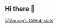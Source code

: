 ## Hi there 👋
[![Anurag's GitHub stats](https://github-readme-stats.vercel.app/api?username=Dianne722)](https://github.com/anuraghazra/github-readme-stats)
<!--
**Dianne722/Dianne722** is a ✨ _special_ ✨ repository because its `README.md` (this file) appears on your GitHub profile.

Here are some ideas to get you started:

- 🔭 I’m currently working on ...
- 🌱 I’m currently learning ...
- 👯 I’m looking to collaborate on ...
- 🤔 I’m looking for help with ...
- 💬 Ask me about ...
- 📫 How to reach me: ...
- 😄 Pronouns: ...
- ⚡ Fun fact: ...
-->
